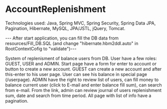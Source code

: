 # AccountReplenishment
Technologies used: Java, Spring MVC, Spring Security, Spring Data JPA, Pagination, Hibernate, MySQL, JPA/JSTL, jQuery, Tomcat. 

--- After start application, you can fill the DB data from resources/Fill_DB.SQL
(and change "hibernate.hbm2ddl.auto" in RootContextCofig to "validate")---

System of replenisment of balance users from DB.
User have a few roles: GUEST, USER and ADMIN. Start page have a form for enter to account or button to create a new account. 
GUEST can create a new account and after this-enter to his user page.
User can see his balance in special page (/userpage). ADMIN have the right to review list of users, 
can fill money to balance current user 
(click to E-mail and enter balance fill sum), can search from e-mail. From the link, 
admin can review journal of users replenishment sum, date and search from time period. 
All page with list of info have a pagination.
